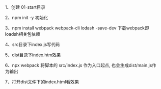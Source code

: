 1、创建 01-start目录

2、npm init -y 初始化

3、npm install webpack webpack-cli lodash -save-dev 下载webpack即loadsh相关包依赖

4、src目录下index.js写代码

5、dist目录下index.htm效果

6、npx webpack 将脚本的 src/index.js 作为入口起点, 也会生成dist/main.js作为输出

7、打开dist文件下的index.html看效果

